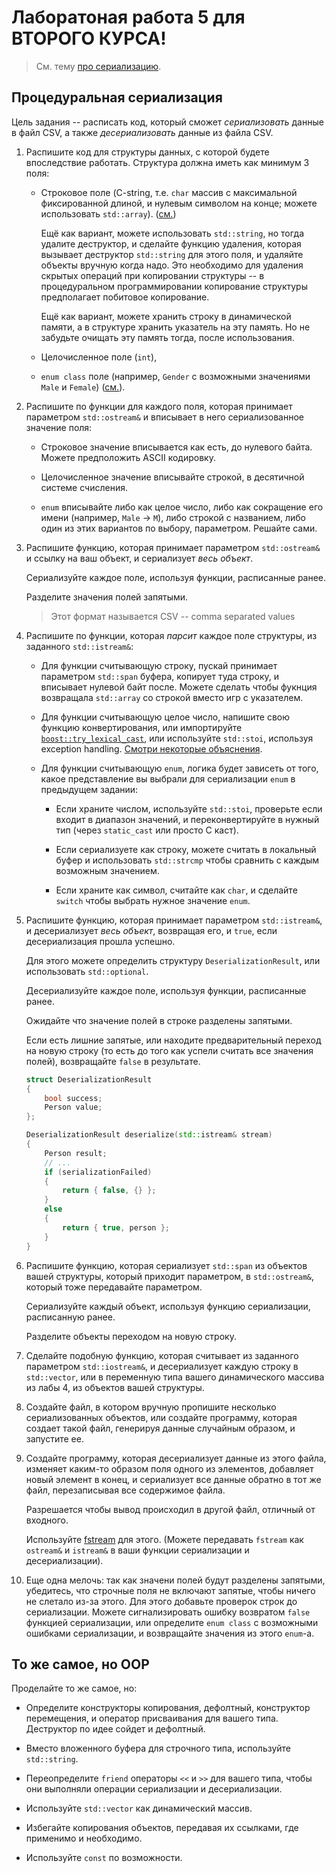 # Лаборатоная работа 5 для ВТОРОГО КУРСА!

> См. тему [про сериализацию](../07_serialization/).

## Процедуральная сериализация

Цель задания -- расписать код, который сможет *сериализовать* данные в файл CSV, 
а также *десериализовать* данные из файла CSV.

1. Распишите код для структуры данных, с которой будете впоследствие работать.
   Структура должна иметь как минимум 3 поля:

   - Строковое поле (C-string, т.е. `char` массив с максимальной фиксированной длиной,
     и нулевым символом на конце; можете использовать `std::array`). 
     ([см.](../05a_programming_fundamentals/strings.md))

     Ещё как вариант, можете использовать `std::string`, но тогда удалите деструктор,
     и сделайте функцию удаления, которая вызывает деструктор `std::string` для этого поля,
     и удаляйте объекты вручную когда надо.
     Это необходимо для удаления скрытых операций при копировании структуры --
     в процедуральном программировании копирование структуры предполагает побитовое копирование.

     Ещё как вариант, можете хранить строку в динамической памяти,
     а в структуре хранить указатель на эту память.
     Но не забудьте очищать эту память тогда, после использования.

   - Целочисленное поле (`int`),

   - `enum class` поле (например, `Gender` с возможными значениями `Male` и `Female`)
     ([см.](../05a_programming_fundamentals/enum.md)).

2. Распишите по функции для каждого поля, которая принимает параметром `std::ostream&` 
   и вписывает в него сериализованное значение поля:

   - Строковое значение вписывается как есть, до нулевого байта.
     Можете предположить ASCII кодировку.

   - Целочисленное значение вписывайте строкой, в десятичной системе счисления.

   - `enum` вписывайте либо как целое число,
     либо как сокращение его имени (например, `Male` -> `M`),
     либо строкой с названием, либо один из этих вариантов по выбору, параметром.
     Решайте сами.

3. Распишите функцию, которая принимает параметром `std::ostream&` 
   и ссылку на ваш объект, и сериализует *весь объект*.

   Сериализуйте каждое поле, используя функции, расписанные ранее.

   Разделите значения полей запятыми.

   > Этот формат называется CSV -- comma separated values

4. Распишите по функции, которая *парсит* каждое поле структуры, из заданного `std::istream&`:

   - Для функции считывающую строку, пускай принимает параметром `std::span` буфера,
     копирует туда строку, и вписывает нулевой байт после.
     Можете сделать чтобы фукнция возвращала `std::array` со строкой вместо игр с указателем.

   - Для функции считывающую целое число, напишите свою функцию конвертирования,
     или импортируйте [`boost::try_lexical_cast`](https://www.boost.org/doc/libs/1_61_0/doc/html/boost_lexical_cast/synopsis.html#boost_lexical_cast.synopsis.try_lexical_convert),
     или используйте `std::stoi`, используя exception handling.
     [Смотри некоторые объяснения](https://stackoverflow.com/a/11599810).

   - Для функции считывающую `enum`, логика будет зависеть от того, какое представление
     вы выбрали для сериализации `enum` в предыдущем задании:

     * Если храните числом, используйте `std::stoi`, проверьте если входит в диапазон значений,
       и переконвертируйте в нужный тип (через `static_cast` или просто C каст).

     * Если сериализуете как строку, можете считать в локальный буфер
       и использовать `std::strcmp` чтобы сравнить с каждым возможным значением.

     * Если храните как символ, считайте как `char`, и сделайте `switch` чтобы выбрать
       нужное значение `enum`. 

5. Распишите функцию, которая принимает параметром `std::istream&`,
   и десериализует *весь объект*, возвращая его, и `true`, если десериализация прошла успешно. 

   Для этого можете определить структуру `DeserializationResult`, или использовать `std::optional`.

   Десериализуйте каждое поле, используя функции, расписанные ранее.

   Ожидайте что значение полей в строке разделены запятыми.

   Если есть лишние запятые, или находите предварительный переход на новую строку
   (то есть до того как успели считать все значения полей),
   возвращайте `false` в результате.

    ```cpp
    struct DeserializationResult
    {
        bool success;
        Person value;
    };

    DeserializationResult deserialize(std::istream& stream)
    {
        Person result;
        // ...
        if (serializationFailed)
        {
            return { false, {} };
        }
        else
        {
            return { true, person };
        }
    }
    ```
   
6. Распишите функцию, которая сериализует `std::span` из объектов вашей структуры,
   который приходит параметром, в `std::ostream&`, который тоже передавайте параметром.

   Сериализуйте каждый объект, используя функцию сериализации, расписанную ранее.

   Разделите объекты переходом на новую строку.

7. Сделайте подобную функцию, которая считывает из заданного параметром `std::iostream&`,
   и десериализует каждую строку в `std::vector`,
   или в переменную типа вашего динамического массива из лабы 4,
   из объектов вашей структуры.

8. Создайте файл, в котором вручную пропишите несколько сериализованных объектов,
   или создайте программу, которая создает такой файл, генерируя данные случайным образом,
   и запустите ее.

9. Создайте программу, которая десериализует данные из этого файла,
   изменяет каким-то образом поля одного из элементов,
   добавляет новый элемент в конец,
   и сериализует все данные обратно в тот же файл,
   перезаписывая все содержимое файла.

   Разрешается чтобы вывод происходил в другой файл, отличный от входного.

   Используйте [fstream](https://cplusplus.com/reference/fstream/fstream/open/) для этого.
   (Можете передавать `fstream` как `ostream&` и `istream&` в ваши функции сериализации и десериализации).

10. Еще одна мелочь: так как значени полей будут разделены запятыми, убедитесь, что строчные поля не включают запятые, чтобы ничего не слетало из-за этого.
    Для этого добавьте проверок строк до сериализации. Можете сигнализировать ошибку возвратом `false` функцией сериализации, или определите `enum class` с возможными ошибками сериализации, и возвращайте значения из этого `enum`-а.

## То же самое, но OOP

Проделайте то же самое, но:

- Определите конструкторы копирования, дефолтный, конструктор перемещения, и оператор присваивания
  для вашего типа.
  Деструктор по идее сойдет и дефолтный.

- Вместо вложенного буфера для строчного типа, используйте `std::string`.

- Переопределите `friend` операторы `<<` и `>>` для вашего типа, 
  чтобы они выполняли операции сериализации и десериализации.

- Используйте `std::vector` как динамический массив.

- Избегайте копирования объектов, передавая их ссылками, где применимо и необходимо.

- Используйте `const` по возможности.
